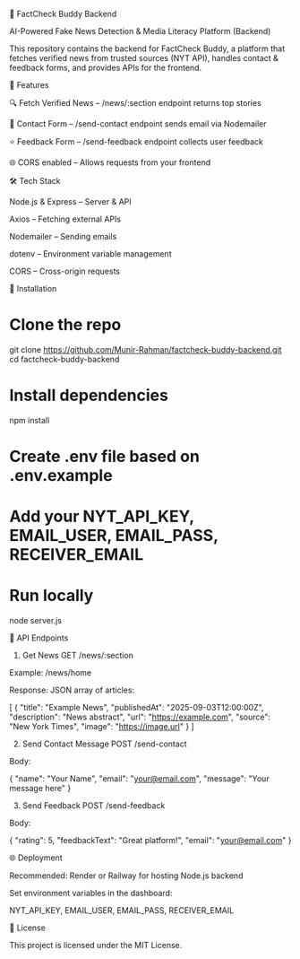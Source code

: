 📰 FactCheck Buddy Backend

AI-Powered Fake News Detection & Media Literacy Platform (Backend)

This repository contains the backend for FactCheck Buddy, a platform that fetches verified news from trusted sources (NYT API), handles contact & feedback forms, and provides APIs for the frontend.

🚀 Features

🔍 Fetch Verified News – /news/:section endpoint returns top stories

📩 Contact Form – /send-contact endpoint sends email via Nodemailer

⭐ Feedback Form – /send-feedback endpoint collects user feedback

🌐 CORS enabled – Allows requests from your frontend

🛠️ Tech Stack

Node.js & Express – Server & API

Axios – Fetching external APIs

Nodemailer – Sending emails

dotenv – Environment variable management

CORS – Cross-origin requests

📂 Installation
# Clone the repo
git clone https://github.com/Munir-Rahman/factcheck-buddy-backend.git
cd factcheck-buddy-backend

# Install dependencies
npm install

# Create .env file based on .env.example
# Add your NYT_API_KEY, EMAIL_USER, EMAIL_PASS, RECEIVER_EMAIL

# Run locally
node server.js

📌 API Endpoints
1. Get News
GET /news/:section


Example: /news/home

Response: JSON array of articles:

[
  {
    "title": "Example News",
    "publishedAt": "2025-09-03T12:00:00Z",
    "description": "News abstract",
    "url": "https://example.com",
    "source": "New York Times",
    "image": "https://image.url"
  }
]

2. Send Contact Message
POST /send-contact


Body:

{
  "name": "Your Name",
  "email": "your@email.com",
  "message": "Your message here"
}

3. Send Feedback
POST /send-feedback


Body:

{
  "rating": 5,
  "feedbackText": "Great platform!",
  "email": "your@email.com"
}

🌐 Deployment

Recommended: Render or Railway for hosting Node.js backend

Set environment variables in the dashboard:

NYT_API_KEY, EMAIL_USER, EMAIL_PASS, RECEIVER_EMAIL

📄 License

This project is licensed under the MIT License.
